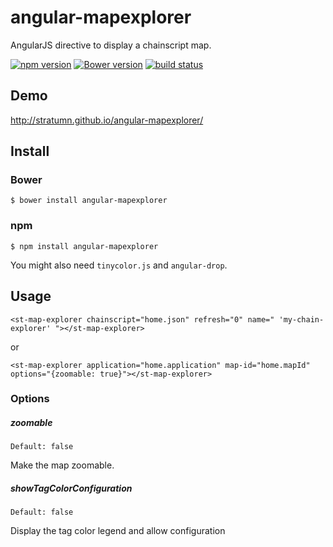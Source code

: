 # angular-mapexplorer

AngularJS directive to display a chainscript map.

[![npm version](https://badge.fury.io/js/angular-mapexplorer.svg)](https://badge.fury.io/js/angular-mapexplorer)
[![Bower version](https://badge.fury.io/bo/angular-mapexplorer.svg)](https://badge.fury.io/bo/angular-mapexplorer)
[![build status](https://travis-ci.org/stratumn/angular-mapexplorer.svg?branch=master)](https://travis-ci.org/stratumn/angular-mapexplorer.svg?branch=master)

## Demo
http://stratumn.github.io/angular-mapexplorer/

## Install

### Bower

```
$ bower install angular-mapexplorer
```

### npm

```
$ npm install angular-mapexplorer
```

You might also need `tinycolor.js` and `angular-drop`.


## Usage

```
<st-map-explorer chainscript="home.json" refresh="0" name=" 'my-chain-explorer' "></st-map-explorer>
```

or

```
<st-map-explorer application="home.application" map-id="home.mapId" options="{zoomable: true}"></st-map-explorer>
```

### Options

##### zoomable
```
Default: false
```

Make the map zoomable.

##### showTagColorConfiguration
```
Default: false
```

Display the tag color legend and allow configuration




